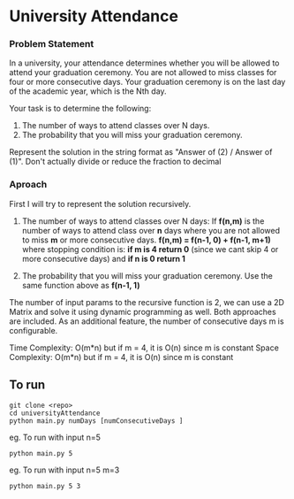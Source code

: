  # University Attendance
 
 ### Problem Statement
 In a university, your attendance determines whether you will be allowed to attend your graduation ceremony.
You are not allowed to miss classes for four or more consecutive days.
Your graduation ceremony is on the last day of the academic year, which is the Nth day.

  Your task is to determine the following:

1. The number of ways to attend classes over N days.
2. The probability that you will miss your graduation ceremony.

Represent the solution in the string format as "Answer of (2) / Answer of (1)".
Don't actually divide or reduce the fraction to decimal


### Aproach

First I will try to represent the solution recursively.
1. The number of ways to attend classes over N days:
If **f(n,m)** is the number of ways to attend class over **n** days where you are not allowed to miss **m** or more consecutive days.
**f(n,m) = f(n-1, 0) + f(n-1, m+1)**
where stopping condition is: **if m is 4 return 0** (since we cant skip 4 or more consecutive days) and **if n is 0 return 1**

2) The probability that you will miss your graduation ceremony.
Use the same function above as **f(n-1, 1)**

The number of input params to the recursive function is 2, we can use a 2D Matrix and solve it using dynamic programming as well. 
Both approaches are included. As an additional feature, the number of consecutive days m is configurable.

Time Complexity: O(m\*n) but if m = 4, it is O(n) since m is constant
Space Complexity: O(m\*n) but if m = 4, it is O(n) since m is constant

## To run
```
git clone <repo>
cd universityAttendance
python main.py numDays [numConsecutiveDays ]
```
eg. To run with input n=5
```
python main.py 5
```
eg. To run with input n=5 m=3
```
python main.py 5 3
```

